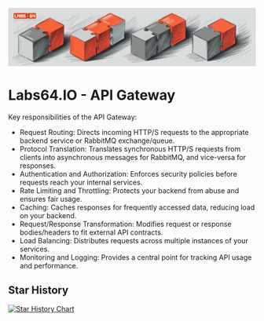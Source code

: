 <p align="center"><img src="https://raw.githubusercontent.com/Labs64/.github/refs/heads/master/assets/labs64-io-ecosystem.png"></p>

# Labs64.IO - API Gateway

Key responsibilities of the API Gateway:

- Request Routing: Directs incoming HTTP/S requests to the appropriate backend service or RabbitMQ exchange/queue.
- Protocol Translation: Translates synchronous HTTP/S requests from clients into asynchronous messages for RabbitMQ, and vice-versa for responses.
- Authentication and Authorization: Enforces security policies before requests reach your internal services.
- Rate Limiting and Throttling: Protects your backend from abuse and ensures fair usage.
- Caching: Caches responses for frequently accessed data, reducing load on your backend.
- Request/Response Transformation: Modifies request or response bodies/headers to fit external API contracts.
- Load Balancing: Distributes requests across multiple instances of your services.
- Monitoring and Logging: Provides a central point for tracking API usage and performance.

## Star History

[![Star History Chart](https://api.star-history.com/svg?repos=Labs64/labs64.io-api-gateway&type=Date)](https://www.star-history.com/#Labs64/labs64.io-api-gateway&Date)
